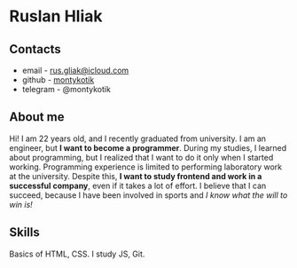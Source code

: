# Ruslan Hliak

## Contacts
* email - rus.gliak@icloud.com
* github - [montykotik](https://github.com/montykotik)
* telegram - @montykotik

## About me
Hi! I am 22 years old, and I recently graduated from university. 
I am an engineer, but **I want to become a programmer**.
During my studies, I learned about programming, but I realized that I want to do it only when I started working. 
Programming experience is limited to performing laboratory work at the university.
Despite this, **I want to study frontend and work in a successful company**, even if it takes a lot of effort.
I believe that I can succeed, because I have been involved in sports and *I know what the will to win is!*

## Skills
Basics of HTML, CSS. I study JS, Git.
